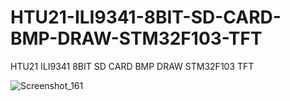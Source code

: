 # HTU21-ILI9341-8BIT-SD-CARD-BMP-DRAW-STM32F103-TFT
HTU21 ILI9341 8BIT SD CARD BMP DRAW STM32F103 TFT

![Screenshot_161](https://user-images.githubusercontent.com/31142397/224453944-5d9cf8d9-e785-41cd-a37d-77932bcb80f2.jpg)
